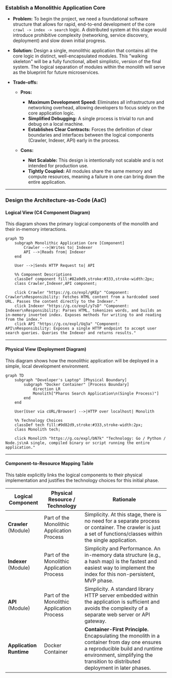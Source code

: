 ### **Establish a Monolithic Application Core**

*   **Problem:** To begin the project, we need a foundational software structure that allows for rapid, end-to-end development of the core `crawl -> index -> search` logic. A distributed system at this stage would introduce prohibitive complexity (networking, service discovery, deployment) and slow down initial progress.

*   **Solution:** Design a single, monolithic application that contains all the core logic in distinct, well-encapsulated modules. This "walking skeleton" will be a fully functional, albeit simplistic, version of the final system. The logical separation of modules within the monolith will serve as the blueprint for future microservices.

*   **Trade-offs:**

    *   **Pros:**

        *   **Maximum Development Speed:** Eliminates all infrastructure and networking overhead, allowing developers to focus solely on the core application logic.
        *   **Simplified Debugging:** A single process is trivial to run and debug on a local machine.
        *   **Establishes Clear Contracts:** Forces the definition of clear boundaries and interfaces between the logical components (Crawler, Indexer, API) early in the process.

    *   **Cons:**

        *   **Not Scalable:** This design is intentionally not scalable and is not intended for production use.
        *   **Tightly Coupled:** All modules share the same memory and compute resources, meaning a failure in one can bring down the entire application.

---

### **Design the Architecture-as-Code (AaC)**

#### **Logical View (C4 Component Diagram)**

This diagram shows the primary logical components of the monolith and their in-memory interactions.

```mermaid
graph TD
    subgraph Monolithic Application Core [Component]
        Crawler -->|Writes to| Indexer
        API -->|Reads from| Indexer
    end

    User -->|Sends HTTP Request to| API

    %% Component Descriptions
    classDef component fill:#82a9d9,stroke:#333,stroke-width:2px;
    class Crawler,Indexer,API component;

    click Crawler "https://g.co/expl/gKEp" "Component: Crawler\nResponsibility: Fetches HTML content from a hardcoded seed URL. Passes the content directly to the Indexer."
    click Indexer "https://g.co/expl/y7sD" "Component: Indexer\nResponsibility: Parses HTML, tokenizes words, and builds an in-memory inverted index. Exposes methods for writing to and reading from the index."
    click API "https://g.co/expl/Uq3a" "Component: API\nResponsibility: Exposes a single HTTP endpoint to accept user search queries. Queries the Indexer and returns results."
```

---

#### **Physical View (Deployment Diagram)**

This diagram shows how the monolithic application will be deployed in a simple, local development environment.

```mermaid
graph TD
    subgraph "Developer's Laptop" [Physical Boundary]
        subgraph "Docker Container" [Process Boundary]
            direction LR
            Monolith["Pharos Search Application\n(Single Process)"]
        end
    end

    User[User via cURL/Browser] -->|HTTP over localhost| Monolith

    %% Technology Choices
    classDef tech fill:#9d82d9,stroke:#333,stroke-width:2px;
    class Monolith tech;

    click Monolith "https://g.co/expl/bN7k" "Technology: Go / Python / Node.js\nA single, compiled binary or script running the entire application."
```

---

#### **Component-to-Resource Mapping Table**

This table explicitly links the logical components to their physical implementation and justifies the technology choices for this initial phase.

| Logical Component            | Physical Resource / Technology             | Rationale                                                                                                                                                             |
| ---------------------------- | ------------------------------------------ | --------------------------------------------------------------------------------------------------------------------------------------------------------------------- |
| **Crawler** (Module)         | Part of the Monolithic Application Process | Simplicity. At this stage, there is no need for a separate process or container. The crawler is just a set of functions/classes within the single application.           |
| **Indexer** (Module)         | Part of the Monolithic Application Process | Simplicity and Performance. An in-memory data structure (e.g., a hash map) is the fastest and easiest way to implement the index for this non-persistent, MVP phase.   |
| **API** (Module)             | Part of the Monolithic Application Process | Simplicity. A standard library HTTP server embedded within the application is sufficient and avoids the complexity of a separate web server or API gateway.               |
| **Application Runtime**      | Docker Container                           | **Container-First Principle.** Encapsulating the monolith in a container from day one ensures a reproducible build and runtime environment, simplifying the transition to distributed deployment in later phases. |
